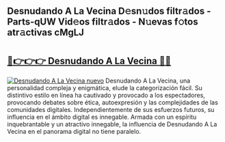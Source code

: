 ## Desnudando A La Vecina D𝚎sn𝚞dos filtr𝚊dos - Parts-qUW Vid𝚎os filtr𝚊dos - N𝚞evas f𝚘tos atr𝚊ctivas cMgLJ

# <h2><a href="http://mb4yw6k.tromn.icu/?c=Desnudando+A+La+Vecina">🔗👉👉👉 Desnudando A La Vecina 🔗🔗</a></h2>

[![Desnudando A La Vecina nuevo](https://i.imgur.com/pEAQMta.gif)](http://mb4yw6k.tromn.icu/?c=Desnudando+A+La+Vecina)
Desnudando A La Vecina, una personalidad compleja y enigmática, elude la categorización fácil. Su distintivo estilo en línea ha cautivado y provocado a los espectadores, provocando debates sobre ética, autoexpresión y las complejidades de las comunidades digitales. Independientemente de sus esfuerzos futuros, su influencia en el ámbito digital es innegable. Armada con un espíritu inquebrantable y un atractivo innegable, la influencia de Desnudando A La Vecina en el panorama digital no tiene paralelo.
